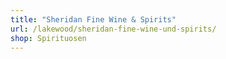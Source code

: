 ```yaml
---
title: "Sheridan Fine Wine & Spirits"
url: /lakewood/sheridan-fine-wine-und-spirits/
shop: Spirituosen
---
```

